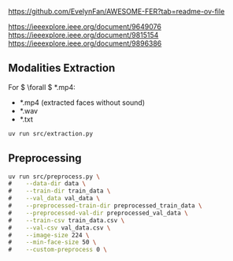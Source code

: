 https://github.com/EvelynFan/AWESOME-FER?tab=readme-ov-file

https://ieeexplore.ieee.org/document/9649076
https://ieeexplore.ieee.org/document/9815154
https://ieeexplore.ieee.org/document/9896386

## Modalities Extraction

For $ \forall $ \*.mp4:

- \*.mp4 (extracted faces without sound)
- \*.wav
- \*.txt

```bash
uv run src/extraction.py
```

## Preprocessing

```bash
uv run src/preprocess.py \
#    --data-dir data \
#    --train-dir train_data \
#    --val_data val_data \
#    --preprocessed-train-dir preprocessed_train_data \
#    --preprocessed-val-dir preprocessed_val_data \
#    --train-csv train_data.csv \
#    --val-csv val_data.csv \
#    --image-size 224 \
#    --min-face-size 50 \
#    --custom-preprocess 0 \
```
